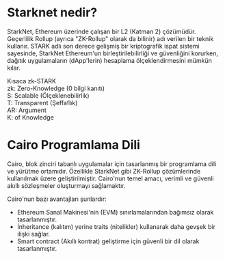 # Starknet nedir?

StarkNet, Ethereum üzerinde çalışan bir L2 (Katman 2) çözümüdür. Geçerlilik Rollup (ayrıca "ZK-Rollup" olarak da bilinir) adı verilen bir teknik kullanır. STARK adlı son derece gelişmiş bir kriptografik ispat sistemi sayesinde, StarkNet Ethereum'un birleştirilebilirliği ve güvenliğini korurken, dağıtık uygulamaların (dApp'lerin) hesaplama ölçeklendirmesini mümkün kılar.

Kısaca zk-STARK  
zk: Zero-Knowledge (0 bilgi kanıtı)  
S: Scalable (Ölçeklenebilirlik)  
T: Transparent (Şeffaflık)  
AR: Argument  
K: of Knowledge  

# Cairo Programlama Dili

Cairo, blok zinciri tabanlı uygulamalar için tasarlanmış bir programlama dili ve yürütme ortamıdır. Özellikle StarkNet gibi ZK-Rollup çözümlerinde kullanılmak üzere geliştirilmiştir. Cairo'nun temel amacı, verimli ve güvenli akıllı sözleşmeler oluşturmayı sağlamaktır.

Cairo'nun bazı avantajları şunlardır:
* Ethereum Sanal Makinesi'nin (EVM) sınırlamalarından bağımsız olarak tasarlanmıştır.
* İnheritance (kalıtım) yerine traits (nitelikler) kullanarak daha gevşek bir ilişki sağlar.
* Smart contract (Akıllı kontrat) geliştirme için güvenli bir dil olarak tasarlanmıştır.